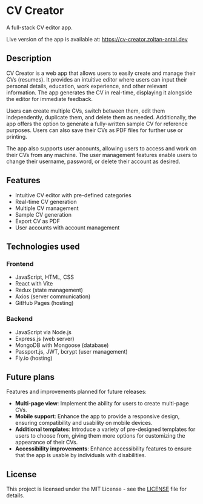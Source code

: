 # CV Creator

A full-stack CV editor app.

Live version of the app is available at: https://cv-creator.zoltan-antal.dev

## Description

CV Creator is a web app that allows users to easily create and manage their CVs (resumes). It provides an intuitive editor where users can input their personal details, education, work experience, and other relevant information. The app generates the CV in real-time, displaying it alongside the editor for immediate feedback.

Users can create multiple CVs, switch between them, edit them independently, duplicate them, and delete them as needed. Additionally, the app offers the option to generate a fully-written sample CV for reference purposes. Users can also save their CVs as PDF files for further use or printing.

The app also supports user accounts, allowing users to access and work on their CVs from any machine. The user management features enable users to change their username, password, or delete their account as desired.

## Features

- Intuitive CV editor with pre-defined categories
- Real-time CV generation
- Multiple CV management
- Sample CV generation
- Export CV as PDF
- User accounts with account management

## Technologies used

### Frontend

- JavaScript, HTML, CSS
- React with Vite
- Redux (state management)
- Axios (server communication)
- GitHub Pages (hosting)

### Backend

- JavaScript via Node.js
- Express.js (web server)
- MongoDB with Mongoose (database)
- Passport.js, JWT, bcrypt (user management)
- Fly.io (hosting)

## Future plans

Features and improvements planned for future releases:

- **Multi-page view**: Implement the ability for users to create multi-page CVs.
- **Mobile support**: Enhance the app to provide a responsive design, ensuring compatibility and usability on mobile devices.
- **Additional templates**: Introduce a variety of pre-designed templates for users to choose from, giving them more options for customizing the appearance of their CVs.
- **Accessibility improvements**: Enhance accessibility features to ensure that the app is usable by individuals with disabilities.

## License

This project is licensed under the MIT License - see the [LICENSE](LICENSE.md) file for details.
